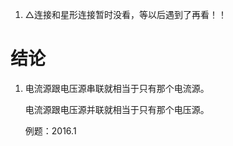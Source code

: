 







1. △连接和星形连接暂时没看，等以后遇到了再看！！







# 结论

1. 电流源跟电压源串联就相当于只有那个电流源。

   电流源跟电压源并联就相当于只有那个电压源。

   例题：2016.1